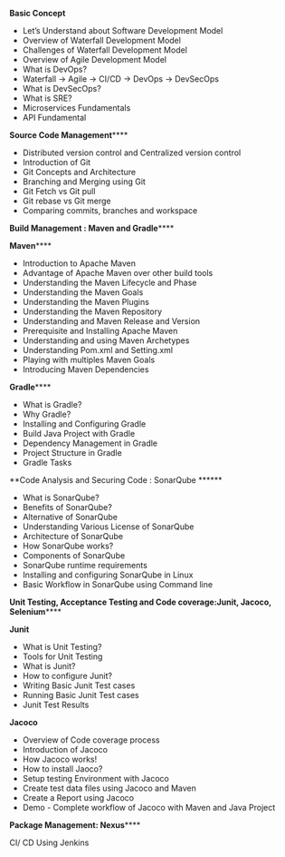 **Basic Concept**
* Let’s Understand about Software Development Model
* Overview of Waterfall Development Model
* Challenges of Waterfall Development Model
* Overview of Agile Development Model
* What is DevOps?
* Waterfall -> Agile -> CI/CD -> DevOps -> DevSecOps
* What is DevSecOps?
* What is SRE?
* Microservices Fundamentals
* API Fundamental

**Source Code Management******

* Distributed version control and Centralized version control
* Introduction of Git
* Git Concepts and Architecture
* Branching and Merging using Git
* Git Fetch vs Git pull
* Git rebase vs Git merge
* Comparing commits, branches and workspace

**Build Management : Maven and Gradle******

**Maven******

* Introduction to Apache Maven
* Advantage of Apache Maven over other build tools
* Understanding the Maven Lifecycle and Phase
* Understanding the Maven Goals
* Understanding the Maven Plugins
* Understanding the Maven Repository
* Understanding and Maven Release and Version
* Prerequisite and Installing Apache Maven
* Understanding and using Maven Archetypes
* Understanding Pom.xml and Setting.xml
* Playing with multiples Maven Goals
* Introducing Maven Dependencies

**Gradle******

* What is Gradle?
* Why Gradle?
* Installing and Configuring Gradle
* Build Java Project with Gradle
* Dependency Management in Gradle
* Project Structure in Gradle
* Gradle Tasks

**Code Analysis and Securing Code : SonarQube ******

* What is SonarQube?
* Benefits of SonarQube?
* Alternative of SonarQube
* Understanding Various License of SonarQube
* Architecture of SonarQube
* How SonarQube works?
* Components of SonarQube
* SonarQube runtime requirements
* Installing and configuring SonarQube in Linux
* Basic Workflow in SonarQube using Command line

**Unit Testing, Acceptance Testing and Code coverage:Junit, Jacoco, Selenium******

**Junit**

* What is Unit Testing?
* Tools for Unit Testing
* What is Junit?
* How to configure Junit?
* Writing Basic Junit Test cases
* Running Basic Junit Test cases
* Junit Test Results

**Jacoco**

* Overview of Code coverage process
* Introduction of Jacoco
* How Jacoco works!
* How to install Jaoco?
* Setup testing Environment with Jacoco
* Create test data files using Jacoco and Maven
* Create a Report using Jacoco
* Demo - Complete workflow of Jacoco with Maven and Java Project

**Package  Management: Nexus******

CI/ CD Using Jenkins 




